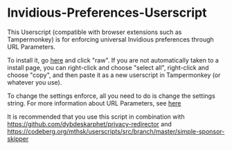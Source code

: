 # Invidious-Preferences-Userscript
This Userscript (compatible with browser extensions such as Tampermonkey) is for enforcing universal Invidious preferences through URL Parameters. 

To install it, go [here](https://github.com/MintMain21/Invidious-URL-Parameters-Userscript/blob/main/Invidious-Preferences.js) and click "raw". If you are not automatically taken to a install page, you can right-click and choose "select all", right-click and choose "copy", and then paste it as a new userscript in Tampermonkey (or whatever you use). 

To change the settings enforce, all you need to do is change the settings string. For more information about URL Parameters, see [here](https://docs.invidious.io/url-parameters/)

It is recommended that you use this script in combination with https://github.com/dybdeskarphet/privacy-redirector and https://codeberg.org/mthsk/userscripts/src/branch/master/simple-sponsor-skipper
